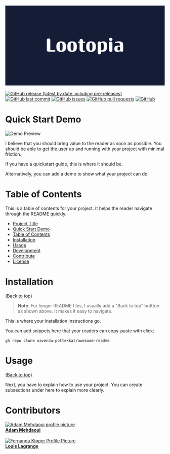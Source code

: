 ![Lootopia](other/lootopia.png)

[![GitHub release (latest by date including pre-releases)](https://img.shields.io/github/v/release/adammehdaoui/lootopia?include_prereleases)](https://img.shields.io/github/v/release/navendu-pottekkat/awesome-readme?include_prereleases)
[![GitHub last commit](https://img.shields.io/github/last-commit/adammehdaoui/lootopia)](https://img.shields.io/github/last-commit/navendu-pottekkat/awesome-readme)
[![GitHub issues](https://img.shields.io/github/issues-raw/adammehdaoui/lootopia)](https://img.shields.io/github/issues-raw/adammehdaoui/lootopia)
[![GitHub pull requests](https://img.shields.io/github/issues-pr/adammehdaoui/lootopia)](https://img.shields.io/github/issues-pr/adammehdaoui/lootopia)
[![GitHub](https://img.shields.io/github/license/adammehdaoui/lootopia)](https://img.shields.io/github/license/adammehdaoui/lootopia)

# Quick Start Demo

![Demo Preview](https://picsum.photos/1920/1080)

I believe that you should bring value to the reader as soon as possible. You should be able to get the user up and running with your project with minimal friction.

If you have a quickstart guide, this is where it should be.

Alternatively, you can add a demo to show what your project can do.

# Table of Contents

This is a table of contents for your project. It helps the reader navigate through the README quickly.

- [Project Title](#project-title)
- [Quick Start Demo](#quick-start-demo)
- [Table of Contents](#table-of-contents)
- [Installation](#installation)
- [Usage](#usage)
- [Development](#development)
- [Contribute](#contribute)
- [License](#license)

# Installation

[(Back to top)](#table-of-contents)

> **Note**: For longer README files, I usually add a "Back to top" buttton as shown above. It makes it easy to navigate.

This is where your installation instructions go.

You can add snippets here that your readers can copy-paste with click:

```shell
gh repo clone navendu-pottekkat/awesome-readme
```

# Usage

[(Back to top)](#table-of-contents)

Next, you have to explain how to use your project. You can create subsections under here to explain more clearly.

# Contributors

<a href="https://github.com/adammehdaoui">
  <img src="https://avatars.githubusercontent.com/u/90783059?v=4" width="100px;" alt="Adam Mehdaoui profile picture"/>
  <br>
  <b>Adam Mehdaoui</b>
</a>

<br>
<br>

<a href="https://github.com/louislagrange1">
  <img src="https://avatars.githubusercontent.com/u/115559521?v=4" width="100px;" alt="Fernanda Kipper Profile Picture"/>
  <br>
  <b>Louis Lagrange</b>
</a>
